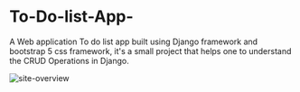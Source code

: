# To-Do-list-App-

A Web application To do list app built using Django framework and bootstrap 5 css framework, it's a small project that helps one to understand the CRUD Operations in Django. 

![site-overview](https://freeimage.host/i/HJ5elv1)
